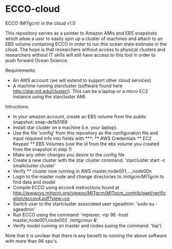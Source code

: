 # ECCO-cloud
ECCO (MITgcm) in the cloud v1.0

This repository serves as a pointer to Amazon AMIs and EBS snapshots which allow a user to easily spin up a cluster of machines and attach to an EBS volume containing ECCO in order to run this ocean state estimate in the cloud.  The hope is that researchers without access to physical clusters and researchers without IT skills will still have access to this tool in order to push forward Ocean Science.

Requirements:
* An AWS account (we will extend to support other cloud services)
* A machine running starcluster (software found here http://star.mit.edu/cluster/).  This can be a laptop or a micro EC2 instance using the starcluster AMI.

Intructions:
* In your amazon account, create an EBS volume from the public snapshot: snap-de1b5169 
* Install star cluster on a machine (i.e. your laptop).
* Use the file 'config' from this repository as the configuration file and input required info into fields with ***:
    ** AWS Credentials
    ** EC2 Keypair
    ** EBS Volumes (use the id from the ebs volume you created from the snapshot in step 1)
* Make any other changes you desire to the config file
* Create a new cluster with the star cluster command:  'starcluster start -c smallcluster cluster'
* Verify
    ** cluster now running in AWS master,node001,...,node00n 
* Login to the master node and change directories to /mitgcm/MITgcm to find data and model
* Compile ECCO using eccov4 instructions found at http://wwwcvs.mitgcm.org/viewvc/MITgcm/MITgcm_contrib/gael/verification/eccov4.pdf?view=co
* Switch user to the startcluster associated user sgeadmin: 'sudo su - sgeadmin'
* Run ECCO using the command:  'mpiexec -np 96 -host master,node001,node002 ./mitgcmuv &'
* Verify model running on master and nodes (using the command: 'top')

Note that it is unclear that there is any benefit to running the above software with more than 96 cpu's.



